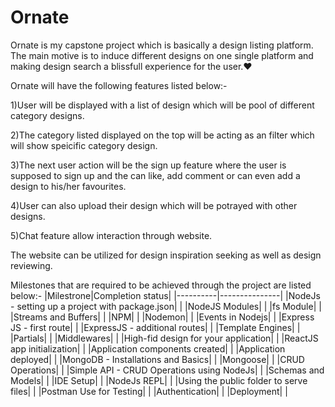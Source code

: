 # Ornate
Ornate is my capstone project which is basically a design listing platform. The main motive is to induce different designs on one single platform and making design search a blissfull experience for the user.❤️ 

Ornate will have the following features listed below:-

  1)User will be displayed with a list of design which will be pool of different category designs.

  2)The category listed displayed on the top will be acting as an filter which will show speicific category design.

  3)The next user action will be the sign up feature where the user is supposed to sign up and the can like, add comment or can even add a design to his/her favourites.

  4)User can also upload their design which will be potrayed with other designs.

  5)Chat feature allow interaction through website.


The website can be utilized for design inspiration seeking as well as design reviewing.

Milestones that are required to be achieved through the project are listed below:-
|Milestrone|Completion status|
|----------|---------------|
|NodeJs - setting up a project with package.json| |
|NodeJS Modules| |
|fs Module| |
|Streams and Buffers| |
|NPM| |
|Nodemon| |
|Events in Nodejs| |
|Express JS - first route| |
|ExpressJS - additional routes| |
|Template Engines| |
|Partials| |
|Middlewares| |
|High-fid design for your application| |
|ReactJS app initialization| |
|Application components created| |
|Application deployed| | 
|MongoDB - Installations and Basics| |
|Mongoose| |
|CRUD Operations| |
|Simple API - CRUD Operations using NodeJs| |
|Schemas and Models| |
|IDE Setup| |
|NodeJs REPL| |
|Using the public folder to serve files| |
|Postman Use for Testing| |
|Authentication| |
|Deployment| |
    
 
